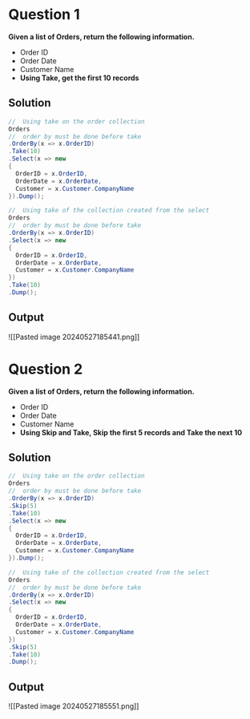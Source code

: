 ```table-of-contents
```
# Question 1 
**Given a list of Orders, return the following information.**
- Order ID
- Order Date
- Customer Name
- **Using Take, get the first 10 records**

## Solution
```cs
//  Using take on the order collection
Orders
//  order by must be done before take
.OrderBy(x => x.OrderID)
.Take(10)
.Select(x => new
{
  OrderID = x.OrderID,
  OrderDate = x.OrderDate,
  Customer = x.Customer.CompanyName
}).Dump();

//  Using take of the collection created from the select
Orders
//  order by must be done before take
.OrderBy(x => x.OrderID)
.Select(x => new
{
  OrderID = x.OrderID,
  OrderDate = x.OrderDate,
  Customer = x.Customer.CompanyName
})
.Take(10)
.Dump();
```

## Output
![[Pasted image 20240527185441.png]]


# Question 2
**Given a list of Orders, return the following information.**

- Order ID
- Order Date
- Customer Name
- **Using Skip and Take, Skip the first 5 records and Take the next 10**

## Solution
```cs
//  Using take on the order collection
Orders
//  order by must be done before take
.OrderBy(x => x.OrderID)
.Skip(5)
.Take(10)
.Select(x => new
{
  OrderID = x.OrderID,
  OrderDate = x.OrderDate,
  Customer = x.Customer.CompanyName
}).Dump();

//  Using take of the collection created from the select
Orders
//  order by must be done before take
.OrderBy(x => x.OrderID)
.Select(x => new
{
  OrderID = x.OrderID,
  OrderDate = x.OrderDate,
  Customer = x.Customer.CompanyName
})
.Skip(5)
.Take(10)
.Dump();
```
## Output
![[Pasted image 20240527185551.png]]


